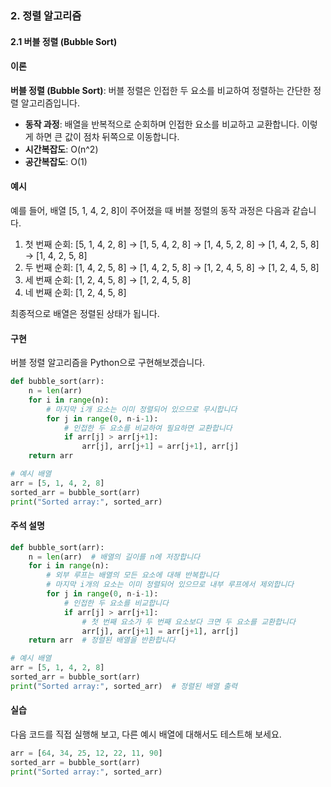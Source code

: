 ### 2. 정렬 알고리즘 

#### 2.1 버블 정렬 (Bubble Sort)

#### 이론
**버블 정렬 (Bubble Sort)**: 버블 정렬은 인접한 두 요소를 비교하여 정렬하는 간단한 정렬 알고리즘입니다.
- **동작 과정**: 배열을 반복적으로 순회하며 인접한 요소를 비교하고 교환합니다. 이렇게 하면 큰 값이 점차 뒤쪽으로 이동합니다.
- **시간복잡도**: O(n^2)
- **공간복잡도**: O(1)

#### 예시
예를 들어, 배열 [5, 1, 4, 2, 8]이 주어졌을 때 버블 정렬의 동작 과정은 다음과 같습니다.
1. 첫 번째 순회: [5, 1, 4, 2, 8] → [1, 5, 4, 2, 8] → [1, 4, 5, 2, 8] → [1, 4, 2, 5, 8] → [1, 4, 2, 5, 8]
2. 두 번째 순회: [1, 4, 2, 5, 8] → [1, 4, 2, 5, 8] → [1, 2, 4, 5, 8] → [1, 2, 4, 5, 8]
3. 세 번째 순회: [1, 2, 4, 5, 8] → [1, 2, 4, 5, 8]
4. 네 번째 순회: [1, 2, 4, 5, 8]

최종적으로 배열은 정렬된 상태가 됩니다.

#### 구현
버블 정렬 알고리즘을 Python으로 구현해보겠습니다.

```python
def bubble_sort(arr):
    n = len(arr)
    for i in range(n):
        # 마지막 i개 요소는 이미 정렬되어 있으므로 무시합니다
        for j in range(0, n-i-1):
            # 인접한 두 요소를 비교하여 필요하면 교환합니다
            if arr[j] > arr[j+1]:
                arr[j], arr[j+1] = arr[j+1], arr[j]
    return arr

# 예시 배열
arr = [5, 1, 4, 2, 8]
sorted_arr = bubble_sort(arr)
print("Sorted array:", sorted_arr)
```

#### 주석 설명
```python
def bubble_sort(arr):
    n = len(arr)  # 배열의 길이를 n에 저장합니다
    for i in range(n):
        # 외부 루프는 배열의 모든 요소에 대해 반복합니다
        # 마지막 i개의 요소는 이미 정렬되어 있으므로 내부 루프에서 제외합니다
        for j in range(0, n-i-1):
            # 인접한 두 요소를 비교합니다
            if arr[j] > arr[j+1]:
                # 첫 번째 요소가 두 번째 요소보다 크면 두 요소를 교환합니다
                arr[j], arr[j+1] = arr[j+1], arr[j]
    return arr  # 정렬된 배열을 반환합니다

# 예시 배열
arr = [5, 1, 4, 2, 8]
sorted_arr = bubble_sort(arr)
print("Sorted array:", sorted_arr)  # 정렬된 배열 출력
```

#### 실습
다음 코드를 직접 실행해 보고, 다른 예시 배열에 대해서도 테스트해 보세요.

```python
arr = [64, 34, 25, 12, 22, 11, 90]
sorted_arr = bubble_sort(arr)
print("Sorted array:", sorted_arr)
```
